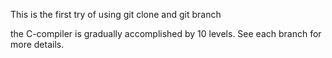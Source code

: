 This is the first try of using git clone and git branch

the C-compiler is gradually accomplished by 10 levels.
See each branch for more details.
